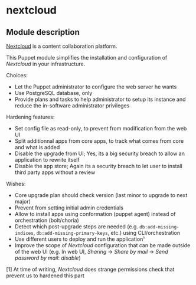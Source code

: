 # nextcloud

## Module description

[Nextcloud](https://nextcloud.com/) is a content collaboration platform.

This Puppet module simplifies the installation and configuration of _Nextcloud_ in your infrastructure.

Choices:
* Let the Puppet administrator to configure the web server he wants
* Use PostgreSQL database, only
* Provide plans and tasks to help administrator to setup its instance and reduce the in-software administrator privileges

Hardening features:

* Set config file as read-only, to prevent from modification from the web UI
* Split additionnal apps from core apps, to track what comes from core and what is added
* Disable the upgrade from UI; Yes, its a big security breach to allow an application to rewrite itself
* Disable the app store; Again its a security breach to let user to install third party apps without a review

Wishes:
* Core upgrade plan should check version (last minor to upgrade to next major)
* Prevent from setting initial admin credentials
* Allow to install apps using conformation (puppet agent) instead of orchestration (bolt/choria)
* Detect which post-upgrade steps are needed (e.g. `db:add-missing-indices`, `db:add-missing-primary-keys`, etc.) using CLI/orchestration
* Use different users to deploy and run the application¹
* Improve the scope of _Nextcloud_ configuration that can be made outside of the web UI (e.g. In web UI, _Sharing_ → _Share by mail_ → _Send password by mail_: _disable_)

[1] At time of writing, _Nextcloud_ does strange permissions check that prevent us to hardened this part
